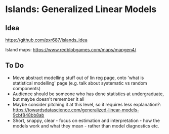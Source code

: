 # Islands: Generalized Linear Models

## Idea
https://github.com/pxr687/islands_idea

Island maps: https://www.redblobgames.com/maps/mapgen4/


## To Do

* Move abstract modelling stuff out of lin reg page, onto 'what is statistical modelling' page (e.g. talk about systematic vs random components)
* Audience should be someone who has done statistics at undergraduate, but maybe doesn't remember it all
* Maybe consider pitching it at this level, so it requires less explanation?: https://towardsdatascience.com/generalized-linear-models-9cbf848bb8ab
* Short, snappy, clear - focus on estimation and interpretation - how the models work and what they mean - rather than model diagnostics etc.


